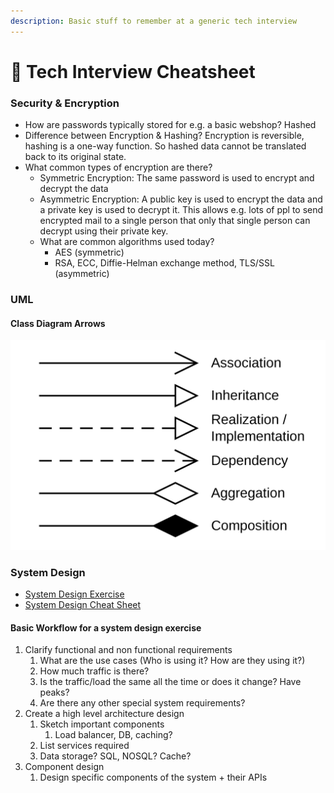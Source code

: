 ```yaml
---
description: Basic stuff to remember at a generic tech interview
---
```


# 📜 Tech Interview Cheatsheet

### Security & Encryption

* How are passwords typically stored for e.g. a basic webshop? Hashed
* Difference between Encryption & Hashing? Encryption is reversible, hashing is a one-way function. So hashed data cannot be translated back to its original state.
* What common types of encryption are there?
  * Symmetric Encryption: The same password is used to encrypt and decrypt the data
  * Asymmetric Encryption: A public key is used to encrypt the data and a private key is used to decrypt it. This allows e.g. lots of ppl to send encrypted mail to a single person that only that single person can decrypt using their private key.
  * What are common algorithms used today?
    * AES (symmetric)
    * RSA, ECC, Diffie-Helman exchange method, TLS/SSL (asymmetric)

### UML

#### Class Diagram Arrows

![Source: Wikipedia ](<../.gitbook/assets/image (1).png>)

### System Design

* [System Design Exercise](https://www.hiredintech.com/classrooms/system-design/lesson/52)
* [System Design Cheat Sheet](https://gist.github.com/vasanthk/485d1c25737e8e72759f)

#### Basic Workflow for a system design exercise

1. Clarify functional and non functional requirements
   1. What are the use cases (Who is using it? How are they using it?)
   2. How much traffic is there?
   3. Is the traffic/load the same all the time or does it change? Have peaks?
   4. Are there any other special system requirements?
2. Create a high level architecture design
   1. Sketch important components
      1. Load balancer, DB, caching?
   2. List services required
   3. Data storage? SQL, NOSQL? Cache?
3. Component design
   1. Design specific components of the system + their APIs
